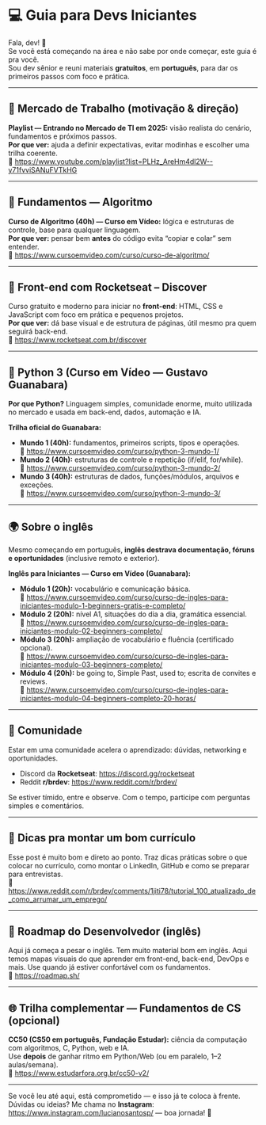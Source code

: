 # 💻 Guia para Devs Iniciantes

Fala, dev! 👋  
Se você está começando na área e não sabe por onde começar, este guia é pra você.  
Sou dev sênior e reuni materiais **gratuitos**, em **português**, para dar os primeiros passos com foco e prática.

---

## 🎯 Mercado de Trabalho (motivação & direção)
**Playlist — Entrando no Mercado de TI em 2025:** visão realista do cenário, fundamentos e próximos passos.  
**Por que ver:** ajuda a definir expectativas, evitar modinhas e escolher uma trilha coerente.  
🔗 https://www.youtube.com/playlist?list=PLHz_AreHm4dl2W--y71fvviSANuFVTkHG

---

## 🧠 Fundamentos — Algoritmo
**Curso de Algoritmo (40h) — Curso em Vídeo:** lógica e estruturas de controle, base para qualquer linguagem.  
**Por que ver:** pensar bem **antes** do código evita “copiar e colar” sem entender.  
🔗 https://www.cursoemvideo.com/curso/curso-de-algoritmo/

---

## 🎨 Front-end com Rocketseat – Discover
Curso gratuito e moderno para iniciar no **front-end**: HTML, CSS e JavaScript com foco em prática e pequenos projetos.  
**Por que ver:** dá base visual e de estrutura de páginas, útil mesmo pra quem seguirá back-end.  
🔗 https://www.rocketseat.com.br/discover

---

## 🐍 Python 3 (Curso em Vídeo — Gustavo Guanabara)
**Por que Python?** Linguagem simples, comunidade enorme, muito utilizada no mercado e usada em back-end, dados, automação e IA.

**Trilha oficial do Guanabara:**
- **Mundo 1 (40h):** fundamentos, primeiros scripts, tipos e operações.  
  🔗 https://www.cursoemvideo.com/curso/python-3-mundo-1/
- **Mundo 2 (40h):** estruturas de controle e repetição (if/elif, for/while).  
  🔗 https://www.cursoemvideo.com/curso/python-3-mundo-2/
- **Mundo 3 (40h):** estruturas de dados, funções/módulos, arquivos e exceções.  
  🔗 https://www.cursoemvideo.com/curso/python-3-mundo-3/

---

## 🌍 Sobre o inglês

Mesmo começando em português, **inglês destrava documentação, fóruns e oportunidades** (inclusive remoto e exterior).

**Inglês para Iniciantes — Curso em Vídeo (Guanabara):**
- **Módulo 1 (20h):** vocabulário e comunicação básica.  
  🔗 https://www.cursoemvideo.com/curso/curso-de-ingles-para-iniciantes-modulo-1-beginners-gratis-e-completo/
- **Módulo 2 (20h):** nível A1, situações do dia a dia, gramática essencial.  
  🔗 https://www.cursoemvideo.com/curso/curso-de-ingles-para-iniciantes-modulo-02-beginners-completo/
- **Módulo 3 (20h):** ampliação de vocabulário e fluência (certificado opcional).  
  🔗 https://www.cursoemvideo.com/curso/curso-de-ingles-para-iniciantes-modulo-03-beginners-completo/
- **Módulo 4 (20h):** be going to, Simple Past, used to; escrita de convites e reviews.  
  🔗 https://www.cursoemvideo.com/curso/curso-de-ingles-para-iniciantes-modulo-04-beginners-completo-20-horas/

---

## 👥 Comunidade

Estar em uma comunidade acelera o aprendizado: dúvidas, networking e oportunidades.

- Discord da **Rocketseat**: https://discord.gg/rocketseat  
- Reddit **r/brdev**: https://www.reddit.com/r/brdev/

Se estiver tímido, entre e observe. Com o tempo, participe com perguntas simples e comentários.

---

## 📄 Dicas pra montar um bom currículo
Esse post é muito bom e direto ao ponto. Traz dicas práticas sobre o que colocar no currículo, como montar o LinkedIn, GitHub e como se preparar para entrevistas.  
🔗 https://www.reddit.com/r/brdev/comments/1jiti78/tutorial_100_atualizado_de_como_arrumar_um_emprego/

---

## 🧭 Roadmap do Desenvolvedor (inglês)
Aqui já começa a pesar o inglês. Tem muito material bom em inglês. Aqui temos mapas visuais do que aprender em front-end, back-end, DevOps e mais. Use quando já estiver confortável com os fundamentos.  
🔗 https://roadmap.sh/

---

## 🌐 Trilha complementar — Fundamentos de CS (opcional)
**CC50 (CS50 em português, Fundação Estudar):** ciência da computação com algoritmos, C, Python, web e IA.  
Use **depois** de ganhar ritmo em Python/Web (ou em paralelo, 1–2 aulas/semana).  
🔗 https://www.estudarfora.org.br/cc50-v2/

---

Se você leu até aqui, está comprometido — e isso já te coloca à frente.  
Dúvidas ou ideias? Me chama no **Instagram**: https://www.instagram.com/lucianosantosp/ — boa jornada! 🚀
